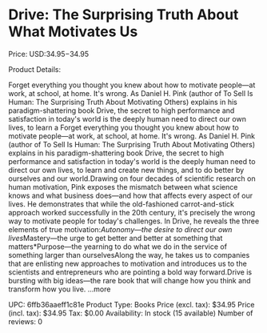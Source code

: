 # Drive: The Surprising Truth About What Motivates Us

Price: USD:$34.95-$34.95

Product Details:

Forget everything you thought you knew about how to motivate people—at work, at school, at home. It's wrong. As Daniel H. Pink (author of To Sell Is Human: The Surprising Truth About Motivating Others) explains in his paradigm-shattering book Drive, the secret to high performance and satisfaction in today's world is the deeply human need to direct our own lives, to learn a Forget everything you thought you knew about how to motivate people—at work, at school, at home. It's wrong. As Daniel H. Pink (author of To Sell Is Human: The Surprising Truth About Motivating Others) explains in his paradigm-shattering book Drive, the secret to high performance and satisfaction in today's world is the deeply human need to direct our own lives, to learn and create new things, and to do better by ourselves and our world.Drawing on four decades of scientific research on human motivation, Pink exposes the mismatch between what science knows and what business does—and how that affects every aspect of our lives. He demonstrates that while the old-fashioned carrot-and-stick approach worked successfully in the 20th century, it's precisely the wrong way to motivate people for today's challenges. In Drive, he reveals the three elements of true motivation:*Autonomy—the desire to direct our own lives*Mastery—the urge to get better and better at something that matters*Purpose—the yearning to do what we do in the service of something larger than ourselvesAlong the way, he takes us to companies that are enlisting new approaches to motivation and introduces us to the scientists and entrepreneurs who are pointing a bold way forward.Drive is bursting with big ideas—the rare book that will change how you think and transform how you live. ...more

UPC: 6ffb36aaeff1c81e
Product Type: Books
Price (excl. tax): $34.95
Price (incl. tax): $34.95
Tax: $0.00
Availability: In stock (15 available)
Number of reviews: 0